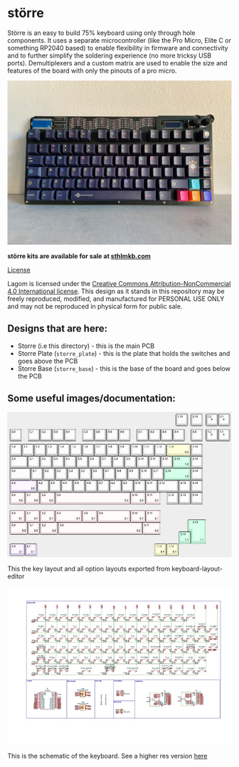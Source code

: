 # större
Större is an easy to build 75% keyboard using only through hole components. It uses a separate microcontroller (like the Pro Micro, Elite C or something RP2040 based) to enable flexibility in firmware and connectivity and to further simplify the soldering experience (no more tricksy USB ports). Demultiplexers and a custom matrix are used to enable the size and features of the board with only the pinouts of a pro micro. 

![större](img/storre.jpeg "större")

**större kits are available for sale at [sthlmkb.com](https://sthlmkb.com/shop/storre-keyboard-kit/)**

[License](LICENSE)

Lagom is licensed under the [Creative Commons Attribution-NonCommercial 4.0 International license](https://creativecommons.org/licenses/by-nc/4.0/). This design as it stands in this repository may be freely reproduced, modified, and manufactured for PERSONAL USE ONLY and may not be reproduced in physical form for public sale. 

## Designs that are here:
* Storre (i.e this directory) - this is the main PCB
* Storre Plate (`storre_plate`) - this is the plate that holds the switches and goes above the PCB
* Storre Base (`storre_base`) - this is the base of the board and goes below the PCB

## Some useful images/documentation:

![layout](../img/layout.png "layout")

This the key layout and all option layouts exported from keyboard-layout-editor


![schematic](schematic.jpg "schematic")

This is the schematic of the keyboard. See a higher res version [here](schematic.pdf)
